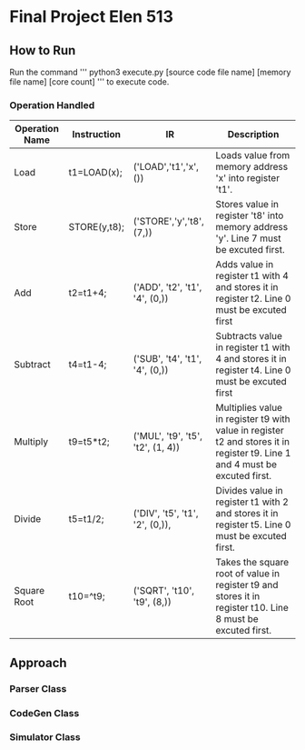# Final Project Elen 513


## How to Run

Run the command 
'''
python3 execute.py [source code file name] [memory file name] [core count]
'''
to execute code.

### Operation Handled
|Operation Name| Instruction | IR | Description |
|----------|----------|--------------------------|----------|
|Load|t1=LOAD(x);|('LOAD','t1','x',()) |Loads value from memory address 'x' into register 't1'.|
|Store|STORE(y,t8);|('STORE','y','t8',(7,))|Stores value in register 't8' into memory address 'y'. Line 7 must be excuted first. |
|Add|t2=t1+4;|('ADD', 't2', 't1', '4', (0,))|Adds value in register t1 with 4 and stores it in register t2. Line 0 must be excuted first|
|Subtract|t4=t1-4;|('SUB', 't4', 't1', '4', (0,))|Subtracts value in register t1 with 4 and stores it in register t4. Line 0 must be excuted first|
|Multiply|t9=t5*t2;|('MUL', 't9', 't5', 't2', (1, 4))|Multiplies value in register t9 with value in register t2 and stores it in register t9. Line 1 and 4 must be excuted first.|
|Divide|t5=t1/2;|('DIV', 't5', 't1', '2', (0,)),|Divides value in register t1 with 2 and stores it in register t5. Line 0 must be excuted first.|
|Square Root|t10=^t9;| ('SQRT', 't10', 't9', (8,))|Takes the square root of value in register t9 and stores it in register t10. Line 8 must be excuted first.|



## Approach




### Parser Class



### CodeGen Class


### Simulator Class







